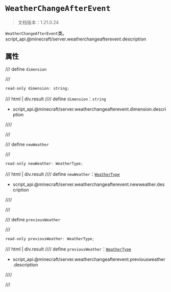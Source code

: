 # `WeatherChangeAfterEvent`

> 文档版本：1.21.0.24

`WeatherChangeAfterEvent`类。script_api.@minecraft/server.weatherchangeafterevent.description

## 属性

/// define
`dimension`


///

```js
read-only dimension: string;
```

/// html | div.result
//// define
`dimension`：`string`

- script_api.@minecraft/server.weatherchangeafterevent.dimension.description


////

///


/// define
`newWeather`


///

```js
read-only newWeather: WeatherType;
```

/// html | div.result
//// define
`newWeather`：[`WeatherType`](./weathertype.md)

- script_api.@minecraft/server.weatherchangeafterevent.newweather.description


////

///


/// define
`previousWeather`


///

```js
read-only previousWeather: WeatherType;
```

/// html | div.result
//// define
`previousWeather`：[`WeatherType`](./weathertype.md)

- script_api.@minecraft/server.weatherchangeafterevent.previousweather.description


////

///

